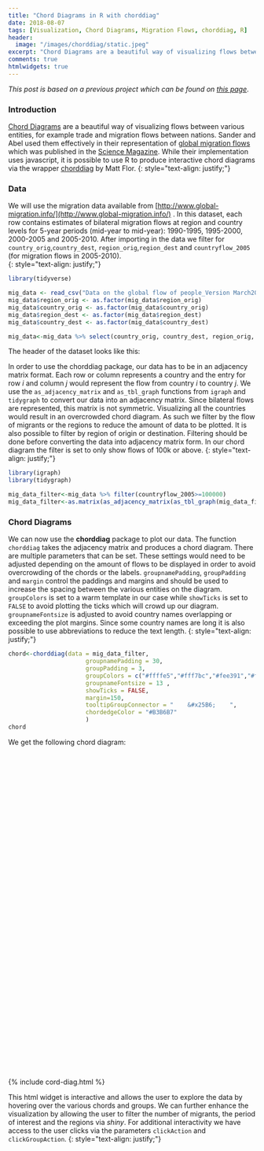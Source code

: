 ```yaml
---
title: "Chord Diagrams in R with chorddiag"
date: 2018-08-07
tags: [Visualization, Chord Diagrams, Migration Flows, chorddiag, R]
header:
  image: "/images/chorddiag/static.jpeg"
excerpt: "Chord Diagrams are a beautiful way of visualizing flows between various entities, for example trade and migration flows between nations. Sander and Abel used them effectively in their representation of global migration flows which was published in the Science Magazine. While their implementation uses javascript, it is possible to use R to produce interactive chord diagrams via the wrapper chorddiag by Matt Flor."
comments: true
htmlwidgets: true
---
```

*This post is based on a previous project which can be found on* [*this page*](https://wiki.smu.edu.sg/1617t3isss608g1/ISSS608_2016-17_T3_Group5_Immigration_Application).
### Introduction
[Chord Diagrams](https://en.wikipedia.org/wiki/Chord_diagram) are a beautiful way of visualizing flows between various entities, for example trade and migration flows between nations. Sander and Abel used them effectively in their representation of [global migration flows](http://www.global-migration.info/) which was published in the [Science Magazine](http://science.sciencemag.org/content/343/6178/1520?ijkey=ypit4%2Fxi7wo4M&keytype=ref&siteid=sci). While their implementation uses javascript, it is possible to use R to produce interactive chord diagrams via the wrapper [chorddiag](https://github.com/mattflor/chorddiag) by Matt Flor.
{: style="text-align: justify;"}


### Data
We will use the migration data available from [http://www.global-migration.info/](http://www.global-migration.info/) . In this dataset, each row contains estimates of bilateral migration flows at region and country levels for 5-year periods (mid-year to mid-year): 1990-1995, 1995-2000, 2000-2005 and 2005-2010. After importing in the data we filter for `country_orig`,`country_dest`, `region_orig`,`region_dest` and `countryflow_2005` (for migration flows in 2005-2010).  
{: style="text-align: justify;"}

```r
library(tidyverse)

mig_data <- read_csv("Data on the global flow of people_Version March2014.csv")
mig_data$region_orig <- as.factor(mig_data$region_orig)
mig_data$country_orig <- as.factor(mig_data$country_orig)
mig_data$region_dest <- as.factor(mig_data$region_dest)
mig_data$country_dest <- as.factor(mig_data$country_dest)

mig_data<-mig_data %>% select(country_orig, country_dest, region_orig, region_dest,countryflow_2005 )
```
The header of the dataset looks like this:
<img src="{{site.url }}{{site.baseurl }}/images/chorddiag/mig.head.JPG" alt="">

In order to use the chorddiag package, our data has to be in an adjacency matrix format. Each row or column represents a country and the entry for row *i* and column *j* would represent the flow from country *i* to country *j*. We use the `as_adjacency_matrix` and `as_tbl_graph` functions from `igraph` and `tidygraph` to convert our data into an adjacency matrix.  Since bilateral flows are represented, this matrix is not symmetric. Visualizing all the countries would result in an overcrowded chord diagram. As such we filter by the flow of migrants or the regions to reduce the amount of data to be plotted. It is also possible to filter by region of origin or destination. Filtering should be done before converting the data into adjacency matrix form. In our chord diagram the filter is set to only show flows of 100k or above.
{: style="text-align: justify;"}

```r
library(igraph)
library(tidygraph)

mig_data_filter<-mig_data %>% filter(countryflow_2005>=100000)
mig_data_filter<-as.matrix(as_adjacency_matrix(as_tbl_graph(mig_data_filter),attr = "countryflow_2005"))
```
### Chord Diagrams
We can now use the **chorddiag** package to plot our data. The function `chorddiag` takes the adjacency matrix and produces a chord diagram. There are multiple parameters that can be set. These settings would need to be adjusted depending on the amount of flows to be displayed in order to avoid overcrowding of the chords or the labels. `groupnamePadding`, `groupPadding` and `margin` control the paddings and margins and should be used to increase the spacing between the various entities on the diagram. `groupColors` is set to a warm template in our case while `showTicks` is set to `FALSE` to avoid plotting the ticks which will crowd up our diagram. `groupnameFontsize` is adjusted to avoid country names overlapping or exceeding the plot margins. Since some country names are long it is also possible to use abbreviations to reduce the text length.
{: style="text-align: justify;"}

```r
chord<-chorddiag(data = mig_data_filter,
                      groupnamePadding = 30,
                      groupPadding = 3,
                      groupColors = c("#ffffe5","#fff7bc","#fee391","#fec44f","#fe9929","#ec7014","#cc4c02","#8c2d04"),
                      groupnameFontsize = 13 ,
                      showTicks = FALSE,
                      margin=150,
                      tooltipGroupConnector = "    &#x25B6;    ",
                      chordedgeColor = "#B3B6B7"
                      )
chord
```
We get the following chord diagram:

<div id="htmlwidget-1ce01950515a1a48803f" style="width:660px;height:660px;" class="chorddiag html-widget"></div>
{% include cord-diag.html %}

This html widget is interactive and allows the user to explore the data by hovering over the various chords and groups. We can further enhance the visualization by allowing the user to filter the number of migrants, the period of interest and the regions via *shiny*. For additional interactivity we have access to the user clicks via the parameters `clickAction` and `clickGroupAction`.
{: style="text-align: justify;"}
